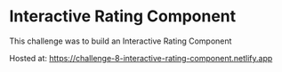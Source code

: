 # Interactive Rating Component 
This challenge was to build an Interactive Rating Component

Hosted at: https://challenge-8-interactive-rating-component.netlify.app


